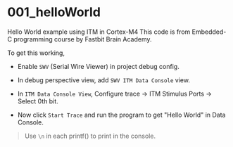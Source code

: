 # 001_helloWorld

Hello World example using ITM in Cortex-M4
This code is from Embedded-C programming course by Fastbit Brain Academy.

To get this working,
 - Enable `SWV` (Serial Wire Viewer) in project debug config.

 - In debug perspective view, add `SWV ITM Data Console` view.

 - In `ITM Data Console View`, Configure trace -> ITM Stimulus Ports -> Select 0th bit.

 - Now click `Start Trace` and run the program to get "Hello World" in Data Console.

> Use `\n` in each printf() to print in the console.
